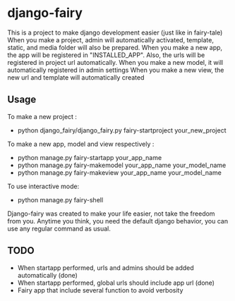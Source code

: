 django-fairy
============

This is a project to make django development easier (just like in fairy-tale)
When you make a project, admin will automatically activated, template, static, and media folder will also be prepared.
When you make a new app, the app will be registered in "INSTALLED_APP". Also, the urls will be registered in project url automatically.
When you make a new model, it will automatically registered in admin settings
When you make a new view, the new url and template will automatically created

Usage
-----
To make a new project : 
* python django_fairy/django_fairy.py fairy-startproject your_new_project

To make a new app, model and view respectively :
* python manage.py fairy-startapp your_app_name
* python manage.py fairy-makemodel your_app_name your_model_name
* python manage.py fairy-makeview your_app_name your_model_name

To use interactive mode:
* python manage.py fairy-shell

Django-fairy was created to make your life easier, not take the freedom from you.
Anytime you think, you need the default django behavior, you can use any regular command as usual.


TODO
----
* When startapp performed, urls and admins should be added automatically (done)
* When startapp performed, global urls should include app url (done)
* Fairy app that include several function to avoid verbosity
